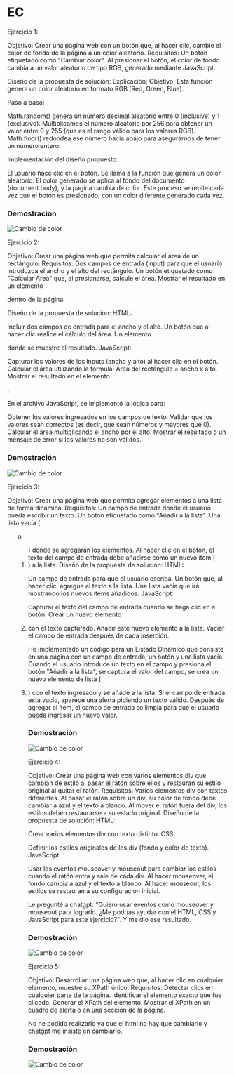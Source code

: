 # EC
Ejercicio 1:

Objetivo: Crear una página web con un botón que, al hacer clic, cambie el color de fondo de la página a un color aleatorio.
Requisitos:
Un botón etiquetado como "Cambiar color".
Al presionar el botón, el color de fondo cambia a un valor aleatorio de tipo RGB, generado mediante JavaScript.

Diseño de la propuesta de solución:
Explicación:
Objetivo: Esta función genera un color aleatorio en formato RGB (Red, Green, Blue).

Paso a paso:

Math.random() genera un número decimal aleatorio entre 0 (inclusive) y 1 (exclusivo).
Multiplicamos el número aleatorio por 256 para obtener un valor entre 0 y 255 (que es el rango válido para los valores RGB).
Math.floor() redondea ese número hacia abajo para asegurarnos de tener un número entero.

Implementación del diseño propuesto:

El usuario hace clic en el botón.
Se llama a la función que genera un color aleatorio.
El color generado se aplica al fondo del documento (document.body), y la página cambia de color.
Este proceso se repite cada vez que el botón es presionado, con un color diferente generado cada vez.

### Demostración

![Cambio de color](/Ejercicio_1/ejercicio1.gif)


Ejercicio 2:

Objetivo: Crear una página web que permita calcular el área de un rectángulo.
Requisitos:
Dos campos de entrada (input) para que el usuario introduzca el ancho y el alto del rectángulo.
Un botón etiquetado como "Calcular Área" que, al presionarse, calcule el área.
Mostrar el resultado en un elemento <p> dentro de la página.

Diseño de la propuesta de solución:
HTML:

Incluir dos campos de entrada para el ancho y el alto.
Un botón que al hacer clic realice el cálculo del área.
Un elemento <p> donde se muestre el resultado.
JavaScript:

Capturar los valores de los inputs (ancho y alto) al hacer clic en el botón.
Calcular el área utilizando la fórmula:
Área del rectángulo = ancho x alto.
Mostrar el resultado en el elemento <p>.

En el archivo JavaScript, se implementó la lógica para:

Obtener los valores ingresados en los campos de texto.
Validar que los valores sean correctos (es decir, que sean números y mayores que 0).
Calcular el área multiplicando el ancho por el alto.
Mostrar el resultado o un mensaje de error si los valores no son válidos.

### Demostración

![Cambio de color](/Ejercicio_1/ejercicio2.gif)


Ejercicio 3:

Objetivo: Crear una página web que permita agregar elementos a una lista de forma dinámica.
Requisitos:
Un campo de entrada donde el usuario pueda escribir un texto.
Un botón etiquetado como "Añadir a la lista".
Una lista vacía (<ul> o <ol>) donde se agregarán los elementos.
Al hacer clic en el botón, el texto del campo de entrada debe añadirse como un nuevo ítem (<li>) a la lista.
Diseño de la propuesta de solución:
HTML:

Un campo de entrada para que el usuario escriba.
Un botón que, al hacer clic, agregue el texto a la lista.
Una lista vacía que irá mostrando los nuevos ítems añadidos.
JavaScript:

Capturar el texto del campo de entrada cuando se haga clic en el botón.
Crear un nuevo elemento <li> con el texto capturado.
Añadir este nuevo elemento a la lista.
Vaciar el campo de entrada después de cada inserción.

He implementado un código para un Listado Dinámico que consiste en una página con un campo de entrada, un botón y una lista vacía. Cuando el usuario introduce un texto en el campo y presiona el botón "Añadir a la lista", se captura el valor del campo, se crea un nuevo elemento de lista (<li>) con el texto ingresado y se añade a la lista. Si el campo de entrada está vacío, aparece una alerta pidiendo un texto válido. Después de agregar el ítem, el campo de entrada se limpia para que el usuario pueda ingresar un nuevo valor.

### Demostración

![Cambio de color](/Ejercicio_1/ejercicio3.gif)

Ejercicio 4:

Objetivo: Crear una página web con varios elementos div que cambian de estilo al pasar el ratón sobre ellos y restauran su estilo original al quitar el ratón.
Requisitos:
Varios elementos div con textos diferentes.
Al pasar el ratón sobre un div, su color de fondo debe cambiar a azul y el texto a blanco.
Al mover el ratón fuera del div, los estilos deben restaurarse a su estado original.
Diseño de la propuesta de solución:
HTML:

Crear varios elementos div con texto distinto.
CSS:

Definir los estilos originales de los div (fondo y color de texto).
JavaScript:

Usar los eventos mouseover y mouseout para cambiar los estilos cuando el ratón entra y sale de cada div.
Al hacer mouseover, el fondo cambia a azul y el texto a blanco.
Al hacer mouseout, los estilos se restauran a su configuración inicial.

Le pregunté a chatgpt: "Quiero usar eventos como mouseover y mouseout para lograrlo.
¿Me podrías ayudar con el HTML, CSS y JavaScript para este ejercicio?". Y me dio ese resultado.

### Demostración

![Cambio de color](/Ejercicio_1/ejercicio4.gif)

Ejercicio 5:

Objetivo: Desarrollar una página web que, al hacer clic en cualquier elemento, muestre su XPath único.
Requisitos:
Detectar clics en cualquier parte de la página.
Identificar el elemento exacto que fue clicado.
Generar el XPath del elemento.
Mostrar el XPath en un cuadro de alerta o en una sección de la página.

No he podido realizarlo ya que el html no hay que cambiarlo y chatgpt me insiste en cambiarlo.

### Demostración

![Cambio de color](/Ejercicio_1/ejercicio5.gif)


